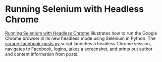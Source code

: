 # Running Selenium with Headless Chrome

[Running Selenium with Headless Chrome](https://intoli.com/blog/running-selenium-with-headless-chrome/) illustrates how to run the Google Chrome browser in its new headless mode using Selenium in Python.
The [scrape-facebook-posts.py](scrape-facebook-posts.py) script launches a headless Chrome session, navigates to Facebook, logins, takes a screenshot, and prints out author and content information from posts.
